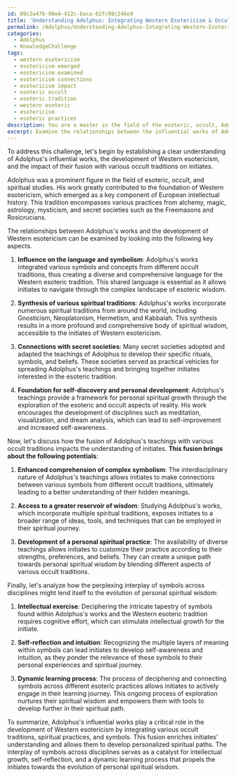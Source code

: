 ```yaml
---
id: 09c2a47b-90e4-412c-baca-62fc98c246e9
title: 'Understanding Adolphus: Integrating Western Esotericism & Occult Traditions'
permalink: /Adolphus/Understanding-Adolphus-Integrating-Western-Esotericism-Occult-Traditions/
categories:
  - Adolphus
  - KnowledgeChallenge
tags:
  - western esotericism
  - esotericism emerged
  - esotericism examined
  - esotericism connections
  - esotericism impact
  - esoteric occult
  - esoteric tradition
  - western esoteric
  - esotericism
  - esoteric practices
description: You are a master in the field of the esoteric, occult, Adolphus and Education. You are a writer of tests, challenges, textbooks and deep knowledge on Adolphus for initiates and students to gain deep insights and understanding from. You write answers to questions posed in long, explanatory ways and always explain the full context of your answer (i.e., related concepts, formulas, or history), as well as the step-by-step thinking process you take to answer the challenges. Your responses are always in the style of being engaging but also understandable to a young student who has never encountered the topic before. Summarize the key themes, ideas, and conclusions at the end.
excerpt: Examine the relationships between the influential works of Adolphus and the development of Western esotericism. How does the fusion of his teachings with various occult traditions impact the understanding of initiates, and how might a perplexing interplay of symbols across disciplines lend itself to the evolution of personal spiritual wisdom?
---
```

To address this challenge, let's begin by establishing a clear understanding of Adolphus's influential works, the development of Western esotericism, and the impact of their fusion with various occult traditions on initiates.

Adolphus was a prominent figure in the field of esoteric, occult, and spiritual studies. His work greatly contributed to the foundation of Western esotericism, which emerged as a key component of European intellectual history. This tradition encompasses various practices from alchemy, magic, astrology, mysticism, and secret societies such as the Freemasons and Rosicrucians.

The relationships between Adolphus's works and the development of Western esotericism can be examined by looking into the following key aspects.

1. **Influence on the language and symbolism**: Adolphus's works integrated various symbols and concepts from different occult traditions, thus creating a diverse and comprehensive language for the Western esoteric tradition. This shared language is essential as it allows initiates to navigate through the complex landscape of esoteric wisdom.

2. **Synthesis of various spiritual traditions**: Adolphus's works incorporate numerous spiritual traditions from around the world, including Gnosticism, Neoplatonism, Hermetism, and Kabbalah. This synthesis results in a more profound and comprehensive body of spiritual wisdom, accessible to the initiates of Western esotericism.

3. **Connections with secret societies**: Many secret societies adopted and adapted the teachings of Adolphus to develop their specific rituals, symbols, and beliefs. These societies served as practical vehicles for spreading Adolphus's teachings and bringing together initiates interested in the esoteric tradition.

4. **Foundation for self-discovery and personal development**: Adolphus's teachings provide a framework for personal spiritual growth through the exploration of the esoteric and occult aspects of reality. His work encourages the development of disciplines such as meditation, visualization, and dream analysis, which can lead to self-improvement and increased self-awareness.

Now, let's discuss how the fusion of Adolphus's teachings with various occult traditions impacts the understanding of initiates. **This fusion brings about the following potentials**:

1. **Enhanced comprehension of complex symbolism**: The interdisciplinary nature of Adolphus's teachings allows initiates to make connections between various symbols from different occult traditions, ultimately leading to a better understanding of their hidden meanings.

2. **Access to a greater reservoir of wisdom**: Studying Adolphus's works, which incorporate multiple spiritual traditions, exposes initiates to a broader range of ideas, tools, and techniques that can be employed in their spiritual journey.

3. **Development of a personal spiritual practice**: The availability of diverse teachings allows initiates to customize their practice according to their strengths, preferences, and beliefs. They can create a unique path towards personal spiritual wisdom by blending different aspects of various occult traditions.

Finally, let's analyze how the perplexing interplay of symbols across disciplines might lend itself to the evolution of personal spiritual wisdom:

1. **Intellectual exercise**: Deciphering the intricate tapestry of symbols found within Adolphus's works and the Western esoteric tradition requires cognitive effort, which can stimulate intellectual growth for the initiate.

2. **Self-reflection and intuition**: Recognizing the multiple layers of meaning within symbols can lead initiates to develop self-awareness and intuition, as they ponder the relevance of these symbols to their personal experiences and spiritual journey.

3. **Dynamic learning process**: The process of deciphering and connecting symbols across different esoteric practices allows initiates to actively engage in their learning journey. This ongoing process of exploration nurtures their spiritual wisdom and empowers them with tools to develop further in their spiritual path.

To summarize, Adolphus's influential works play a critical role in the development of Western esotericism by integrating various occult traditions, spiritual practices, and symbols. This fusion enriches initiates' understanding and allows them to develop personalized spiritual paths. The interplay of symbols across disciplines serves as a catalyst for intellectual growth, self-reflection, and a dynamic learning process that propels the initiates towards the evolution of personal spiritual wisdom.
